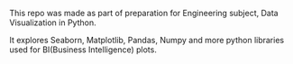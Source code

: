 This repo was made as part of preparation for Engineering subject, Data Visualization in Python.

It explores Seaborn, Matplotlib, Pandas, Numpy and more python libraries used for BI(Business Intelligence) plots.
